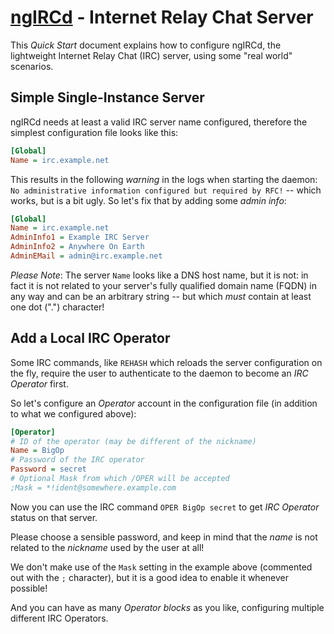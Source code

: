 # [ngIRCd](https://ngircd.barton.de) - Internet Relay Chat Server

This *Quick Start* document explains how to configure ngIRCd, the lightweight
Internet Relay Chat (IRC) server, using some "real world" scenarios.

## Simple Single-Instance Server

ngIRCd needs at least a valid IRC server name configured, therefore the
simplest configuration file looks like this:

``` ini
[Global]
Name = irc.example.net
````

This results in the following *warning* in the logs when starting the daemon:
`No administrative information configured but required by RFC!` -- which works,
but is a bit ugly. So let's fix that by adding some *admin info*:

``` ini
[Global]
Name = irc.example.net
AdminInfo1 = Example IRC Server
AdminInfo2 = Anywhere On Earth
AdminEMail = admin@irc.example.net
```

*Please Note*: The server `Name` looks like a DNS host name, but it is not: in
fact it is not related to your server's fully qualified domain name (FQDN) in
any way and can be an arbitrary string -- but which *must* contain at least
one dot (".") character!

## Add a Local IRC Operator

Some IRC commands, like `REHASH` which reloads the server configuration on the
fly, require the user to authenticate to the daemon to become an *IRC
Operator* first.

So let's configure an *Operator* account in the configuration file (in
addition to what we configured above):

``` ini
[Operator]
# ID of the operator (may be different of the nickname)
Name = BigOp
# Password of the IRC operator
Password = secret
# Optional Mask from which /OPER will be accepted
;Mask = *!ident@somewhere.example.com
```

Now you can use the IRC command `OPER BigOp secret` to get *IRC Operator*
status on that server.

Please choose a sensible password, and keep in mind that the *name* is not
related to the *nickname* used by the user at all!

We don't make use of the `Mask` setting in the example above (commented out
with the `;` character), but it is a good idea to enable it whenever possible!

And you can have as many *Operator blocks* as you like, configuring multiple
different IRC Operators.
